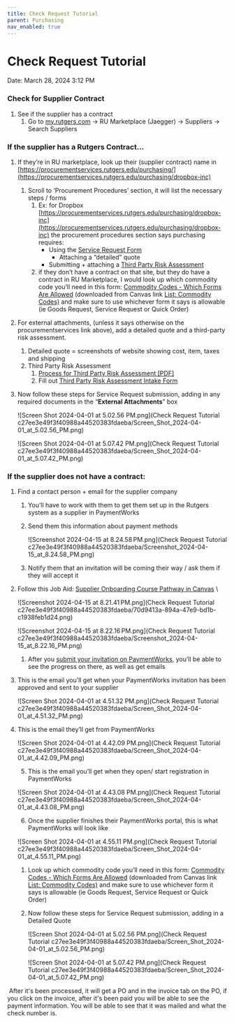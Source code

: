 ```yaml
---
title: Check Request Tutorial
parent: Purchasing
nav_enabled: true 
---
```


# Check Request Tutorial

Date: March 28, 2024 3:12 PM

### Check for Supplier Contract
1. See if the supplier has a contract
    1. Go to [my.rutgers.com](http://my.rutgers.com) → RU Marketplace (Jaegger) → Suppliers → Search Suppliers
    

### If the supplier has a Rutgers Contract…

1. If they’re in RU marketplace, look up their (supplier contract) name in [https://procurementservices.rutgers.edu/purchasing/](https://procurementservices.rutgers.edu/purchasing/dropbox-inc)
    1. Scroll to ‘Procurement Procedures’ section, it will list the necessary steps / forms
        1. Ex: for Dropbox [https://procurementservices.rutgers.edu/purchasing/dropbox-inc](https://procurementservices.rutgers.edu/purchasing/dropbox-inc) the procurement procedures section says purchasing requires:
            - Using the [Service Request Form](https://solutions.sciquest.com/apps/Router/SAMLAuth/Rutgers)
                - Attaching a “detailed” quote
            - Submitting + attaching a [Third Party Risk Assessment](https://rusecure.rutgers.edu/third-party-security-review-process)
        2. if they don’t have a contract on that site, but they do have a contract in RU Marketplace, I would look up which commodity code you’ll need in this form: [Commodity Codes - Which Forms Are Allowed](https://rutgers.box.com/s/4hdapczpt2l3wklkauijaultrvw9q9zf) (downloaded from Canvas link [List: Commodity Codes)](https://rutgers.instructure.com/courses/561/pages/list-commodity-codes-with-corresponding-forms?module_item_id=6208614) and make sure to use whichever form it says is allowable (ie Goods Request, Service Request or Quick Order)
2. For external attachments, (unless it says otherwise on the procurementservices link above), add a detailed quote and a third-party risk assessment.
    1. Detailed quote = screenshots of website showing cost, item, taxes and shipping
    2. Third Party Risk Assessment
        1. [Process for Third Party Risk Assessment [PDF]](https://rutgers.box.com/s/g1c6zgfegaiagp71wd7m6dsm1zt6wivs)
        2. Fill out [Third Party Risk Assessment Intake Form](https://forms.office.com/Pages/ResponsePage.aspx?id=IystuTVNcEST_2mspmMv_vNV1GTfz6VMtu11uPaiSw5UNjE5SERERlNaSFBMNkE2MjNWQlRKWlBJVSQlQCN0PWcu)
3. Now follow these steps  for Service Request submission, adding in any required documents in the “**External Attachments**” box
    
    ![Screen Shot 2024-04-01 at 5.02.56 PM.png](Check Request Tutorial c27ee3e49f3f40988a44520383fdaeba/Screen_Shot_2024-04-01_at_5.02.56_PM.png)
    
    ![Screen Shot 2024-04-01 at 5.07.42 PM.png](Check Request Tutorial c27ee3e49f3f40988a44520383fdaeba/Screen_Shot_2024-04-01_at_5.07.42_PM.png)
    

### If the supplier does not have a contract:

1. Find a contact person + email for the supplier company
    1. You’ll have to work with them to get them set up in the Rutgers system as a supplier in PaymentWorks
    2. Send them this information about payment methods
        
        ![Screenshot 2024-04-15 at 8.24.58 PM.png](Check Request Tutorial c27ee3e49f3f40988a44520383fdaeba/Screenshot_2024-04-15_at_8.24.58_PM.png)
        
    3. Notify them that an invitation will be coming their way / ask them if they will accept it
2. Follow this Job Aid: [Supplier Onboarding Course Pathway in Canvas](https://rutgers.instructure.com/courses/31949/pages/job-aid-inviting-a-new-supplier-and-checking-onboarding-status?module_item_id=6484653) \
    
    ![Screenshot 2024-04-15 at 8.21.41 PM.png](Check Request Tutorial c27ee3e49f3f40988a44520383fdaeba/70d9413a-894a-47e9-bd1b-c1938feb1d24.png)
    
    ![Screenshot 2024-04-15 at 8.22.16 PM.png](Check Request Tutorial c27ee3e49f3f40988a44520383fdaeba/Screenshot_2024-04-15_at_8.22.16_PM.png)
    
    1. After you [submit your invitation on PaymentWorks](https://www.paymentworks.com/app), you’ll be able to see the progress on there, as well as get emails
3. This is the email you’ll get when your PaymentWorks invitation has been approved and sent to your supplier
    
    ![Screen Shot 2024-04-01 at 4.51.32 PM.png](Check Request Tutorial c27ee3e49f3f40988a44520383fdaeba/Screen_Shot_2024-04-01_at_4.51.32_PM.png)
    
4. This is the email they’ll get from PaymentWorks
    
    ![Screen Shot 2024-04-01 at 4.42.09 PM.png](Check Request Tutorial c27ee3e49f3f40988a44520383fdaeba/Screen_Shot_2024-04-01_at_4.42.09_PM.png)
    
    5. This is the email you’ll get when they open/ start registration in PaymentWorks
    
    ![Screen Shot 2024-04-01 at 4.43.08 PM.png](Check Request Tutorial c27ee3e49f3f40988a44520383fdaeba/Screen_Shot_2024-04-01_at_4.43.08_PM.png)
    
    6. Once the supplier finishes their PaymentWorks portal, this is what PaymentWorks will look like
    
    ![Screen Shot 2024-04-01 at 4.55.11 PM.png](Check Request Tutorial c27ee3e49f3f40988a44520383fdaeba/Screen_Shot_2024-04-01_at_4.55.11_PM.png)
    
    1.  Look up which commodity code you’ll need in this form: [Commodity Codes - Which Forms Are Allowed](https://rutgers.box.com/s/4hdapczpt2l3wklkauijaultrvw9q9zf) (downloaded from Canvas link [List: Commodity Codes)](https://rutgers.instructure.com/courses/561/pages/list-commodity-codes-with-corresponding-forms?module_item_id=6208614) and make sure to use whichever form it says is allowable (ie Goods Request, Service Request or Quick Order)
    2. Now follow these steps  for Service Request submission, adding in a Detailed Quote 
        
        ![Screen Shot 2024-04-01 at 5.02.56 PM.png](Check Request Tutorial c27ee3e49f3f40988a44520383fdaeba/Screen_Shot_2024-04-01_at_5.02.56_PM.png)
        
        ![Screen Shot 2024-04-01 at 5.07.42 PM.png](Check Request Tutorial c27ee3e49f3f40988a44520383fdaeba/Screen_Shot_2024-04-01_at_5.07.42_PM.png)
        
    

 After it's been processed, it will get a PO and in the invoice tab on the PO, if you click on the invoice, after it's been paid you will be able to see the payment information. You will be able to see that it was mailed and what the check number is.